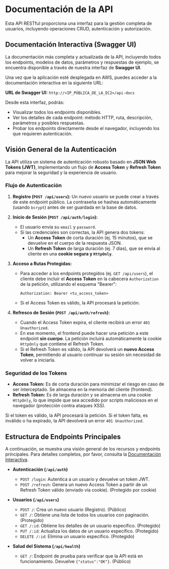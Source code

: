 # Documentación de la API

Esta API RESTful proporciona una interfaz para la gestión completa de usuarios, incluyendo operaciones CRUD, autenticación y autorización.

## Documentación Interactiva (Swagger UI)

La documentación más completa y actualizada de la API, incluyendo todos los endpoints, modelos de datos, parámetros y respuestas de ejemplo, se encuentra disponible a través de nuestra interfaz de **Swagger UI**.

Una vez que la aplicación esté desplegada en AWS, puedes acceder a la documentación interactiva en la siguiente URL:

**URL de Swagger UI:** `http://<IP_PÚBLICA_DE_LA_EC2>/api-docs`

Desde esta interfaz, podrás:
-   Visualizar todos los endpoints disponibles.
-   Ver los detalles de cada endpoint: método HTTP, ruta, descripción, parámetros y posibles respuestas.
-   Probar los endpoints directamente desde el navegador, incluyendo los que requieren autenticación.

## Visión General de la Autenticación

La API utiliza un sistema de autenticación robusto basado en **JSON Web Tokens (JWT)**, implementando un flujo de **Access Token** y **Refresh Token** para mejorar la seguridad y la experiencia de usuario.

### Flujo de Autenticación

1.  **Registro (`POST /api/users`):** Un nuevo usuario se puede crear a través de este endpoint público. La contraseña se hashea automáticamente (usando `bcrypt`) antes de ser guardada en la base de datos.

2.  **Inicio de Sesión (`POST /api/auth/login`):**
    -   El usuario envía su `email` y `password`.
    -   Si las credenciales son correctas, la API genera dos tokens:
        -   Un **Access Token** de corta duración (ej. 15 minutos), que se devuelve en el cuerpo de la respuesta JSON.
        -   Un **Refresh Token** de larga duración (ej. 7 días), que se envía al cliente en una **cookie segura y `HttpOnly`**.

3.  **Acceso a Rutas Protegidas:**
    -   Para acceder a los endpoints protegidos (ej. `GET /api/users`), el cliente debe incluir el **Access Token** en la cabecera `Authorization` de la petición, utilizando el esquema "Bearer":
        ```http
        Authorization: Bearer <tu_access_token>
        ```
    -   Si el Access Token es válido, la API procesará la petición.

4.  **Refresco de Sesión (`POST /api/auth/refresh`):**
    -   Cuando el Access Token expira, el cliente recibirá un error `401 Unauthorized`.
    -   En ese momento, el frontend puede hacer una petición a este endpoint **sin cuerpo**. La petición incluirá automáticamente la cookie `HttpOnly` que contiene el Refresh Token.
    -   Si el Refresh Token es válido, la API devolverá un **nuevo Access Token**, permitiendo al usuario continuar su sesión sin necesidad de volver a iniciarla.

### Seguridad de los Tokens

-   **Access Token:** Es de corta duración para minimizar el riesgo en caso de ser interceptado. Se almacena en la memoria del cliente (frontend).
-   **Refresh Token:** Es de larga duración y se almacena en una cookie `HttpOnly`, lo que impide que sea accedido por scripts maliciosos en el navegador (protección contra ataques XSS).

Si el token es válido, la API procesará la petición. Si el token falta, es inválido o ha expirado, la API devolverá un error `401 Unauthorized`.

## Estructura de Endpoints Principales

A continuación, se muestra una visión general de los recursos y endpoints principales. Para detalles completos, por favor, consulta la [Documentación Interactiva](#documentación-interactiva-swagger-ui).

-   **Autenticación (`/api/auth`)**
    -   `POST /login`: Autentica a un usuario y devuelve un token JWT.
    -   `POST /refresh`: Genera un nuevo Access Token a partir de un Refresh Token válido (enviado vía cookie). (Protegido por cookie)

-   **Usuarios (`/api/users`)**
    -   `POST /`: Crea un nuevo usuario (Registro). (Público)
    -   `GET /`: Obtiene una lista de todos los usuarios con paginación. (Protegido)
    -   `GET /:id`: Obtiene los detalles de un usuario específico. (Protegido)
    -   `PUT /:id`: Actualiza los datos de un usuario específico. (Protegido)
    -   `DELETE /:id`: Elimina un usuario específico. (Protegido)

-   **Salud del Sistema (`/api/health`)**
    -   `GET /`: Endpoint de prueba para verificar que la API está en funcionamiento. Devuelve `{"status":"OK"}`. (Público)